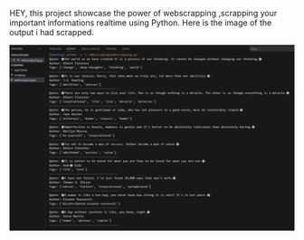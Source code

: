 HEY,
this project showcase the power of webscrapping ,scrapping your important informations realtime using Python.
Here is the image of the output i had scrapped.

![image alt](https://github.com/ALFINA222/webscrapping/blob/b62bcdd75f00d59d19b34e31225cb0ba4eee7344/Screenshot%202025-02-19%20150624.png)
